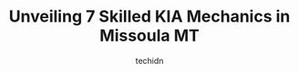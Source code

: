 ---
layout: ampstory
image: https://images.unsplash.com/photo-1503376780353-7e6692767b70?ixlib=rb-4.0.3&ixid=MnwxMjA3fDB8MHxwaG90by1wYWdlfHx8fGVufDB8fHx8&auto=format&fit=crop&w=640&h=853&q=80
author: techidn
featured: false
description: Searching for the finest KIA Mechanic in Missoula MT, USA? Look no further than the 7 best KIA Mechanic in the area, where youll find a team of highly qualified professionals ready to handl
title: Unveiling 7 Skilled KIA Mechanics in Missoula MT
cover:
   title: Unveiling 7 Skilled KIA Mechanics in Missoula MT
   subtitle: Rickpate
   background: https://images.unsplash.com/photo-1503376780353-7e6692767b70?ixlib=rb-4.0.3&ixid=MnwxMjA3fDB8MHxwaG90by1wYWdlfHx8fGVufDB8fHx8&auto=format&fit=crop&w=640&h=853&q=80

pages: 
 - layout: thirds
   top: <h1>#1 Lithia Toyota of Missoula</h1>
   bottom: "<p>We bought a car here and our sales man did a great job. As we went to drive away when we started the car this keyless start system problem came up. We went and got our sa</p>"
   background: https://www.knot35.com/toplist/wp-content/uploads/2023/06/best-kia-mechanic-1-in-missoula-mt-1685837644.jpeg
   backgroundblur: true
 - layout: thirds
   top: <h1>#2 Subaru of Missoula</h1>
   bottom: "<p>5175 Expressway, Missoula, MT 59808, United States</p>"
   background: https://www.knot35.com/toplist/wp-content/uploads/2023/06/best-kia-mechanic-2-in-missoula-mt-1685837644.jpeg
   cta:
      link: https://www.knot35.com/toplist/unveiling-7-skilled-kia-mechanics-in-missoula-mt/
      text: Unveiling 7 Skilled KIA Mechanics in Missoula MT
 - layout: thirds
   top: <h1>#3 Billion Auto - Kia in Missoula</h1>
   bottom: "<p>5243 Trumpeter Ct, Missoula, MT 59808, United States</p>"
   background: https://www.knot35.com/toplist/wp-content/uploads/2023/06/best-kia-mechanic-3-in-missoula-mt-1685837644.jpeg
   cta:
      link: https://www.knot35.com/toplist/unveiling-7-skilled-kia-mechanics-in-missoula-mt/
      text: Unveiling 7 Skilled KIA Mechanics in Missoula MT
 - layout: thirds
   top: <h1>#4 Willys Auto</h1>
   bottom: "<p>721 Mount Ave, Missoula, MT 59801, United States</p>"
   background: https://images.unsplash.com/photo-1527067829737-402993088e6b?ixlib=rb-4.0.3&ixid=MnwxMjA3fDB8MHxwaG90by1wYWdlfHx8fGVufDB8fHx8&auto=format&fit=crop&w=640&h=853&q=80
   cta:
      link: https://www.knot35.com/toplist/unveiling-7-skilled-kia-mechanics-in-missoula-mt/
      text: Unveiling 7 Skilled KIA Mechanics in Missoula MT
 - layout: thirds
   top: <h1>#5 Missoula Hyundai</h1>
   bottom: "<p>2715 Brooks St, Missoula, MT 59801, United States</p>"
   background: https://images.unsplash.com/photo-1552083974-186346191183?ixlib=rb-4.0.3&ixid=MnwxMjA3fDB8MHxwaG90by1wYWdlfHx8fGVufDB8fHx8&auto=format&fit=crop&w=640&h=853&q=80
   cta:
      link: https://www.knot35.com/toplist/unveiling-7-skilled-kia-mechanics-in-missoula-mt/
      text: Unveiling 7 Skilled KIA Mechanics in Missoula MT
 - layout: thirds
   top: <h1>#6 Honesty Automotive</h1>
   bottom: "<p>4053 Whipporwill Dr, Missoula, MT 59808, United States</p>"
   background: https://images.unsplash.com/photo-1488554378835-f7acf46e6c98?ixlib=rb-4.0.3&ixid=MnwxMjA3fDB8MHxwaG90by1wYWdlfHx8fGVufDB8fHx8&auto=format&fit=crop&w=640&h=853&q=80
   cta:
      link: https://www.knot35.com/toplist/unveiling-7-skilled-kia-mechanics-in-missoula-mt/
      text: Unveiling 7 Skilled KIA Mechanics in Missoula MT
 - layout: thirds
   top: <h1>#7 EQ Auto & Diesel</h1>
   bottom: "<p>5115 U.S. Hwy 93 S, Missoula, MT 59804, United States</p>"
   background: https://images.unsplash.com/photo-1591393223703-56fe1347ac62?ixlib=rb-4.0.3&ixid=MnwxMjA3fDB8MHxwaG90by1wYWdlfHx8fGVufDB8fHx8&auto=format&fit=crop&w=640&h=853&q=80
   cta:
      link: https://www.knot35.com/toplist/unveiling-7-skilled-kia-mechanics-in-missoula-mt/
      text: Unveiling 7 Skilled KIA Mechanics in Missoula MT
 - layout: thirds
   middle: Continue reading...
   background: https://images.unsplash.com/photo-1547366785-564103df7e13?ixlib=rb-4.0.3&ixid=MnwxMjA3fDB8MHxwaG90by1wYWdlfHx8fGVufDB8fHx8&auto=format&fit=crop&w=640&h=853&q=80
   cta:
      link: https://www.knot35.com/toplist/unveiling-7-skilled-kia-mechanics-in-missoula-mt/
      text: Unveiling 7 Skilled KIA Mechanics in Missoula MT
      
---